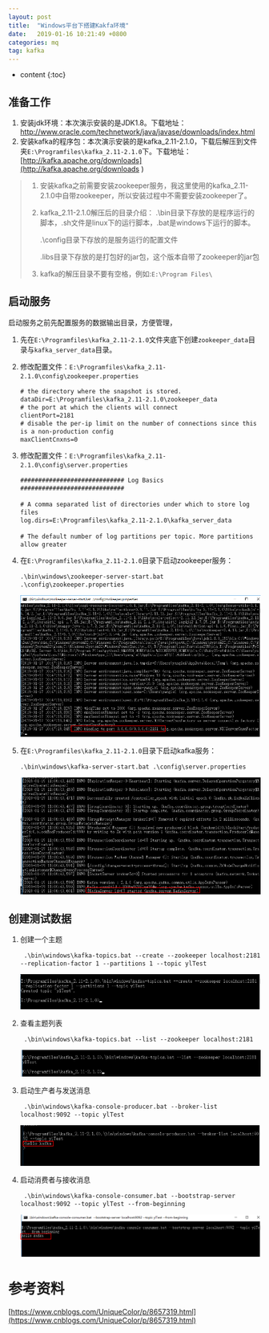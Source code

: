```yaml
---
layout: post
title:  "Windows平台下搭建Kakfa环境"
date:   2019-01-16 10:21:49 +0800
categories: mq
tag: kafka
---
```


* content
{:toc}


## 准备工作 ##

1. 安装jdk环境：本次演示安装的是JDK1.8。下载地址：[http://www.oracle.com/technetwork/java/javase/downloads/index.html ](http://www.oracle.com/technetwork/java/javase/downloads/index.html )
2. 安装kafka的程序包：本次演示安装的是kafka_2.11-2.1.0，下载后解压到文件夹`E:\Programfiles\kafka_2.11-2.1.0`下。下载地址：[http://kafka.apache.org/downloads](http://kafka.apache.org/downloads )


> 1. 安装kafka之前需要安装zookeeper服务，我这里使用的kafka_2.11-2.1.0中自带zookeeper，所以安装过程中不需要安装zookeeper了。
> 
> 2. kafka_2.11-2.1.0解压后的目录介绍：
>     .\bin目录下存放的是程序运行的脚本，.sh文件是linux下的运行脚本，.bat是windows下运行的脚本。
>     
>     .\config目录下存放的是服务运行的配置文件
>     
>     .libs目录下存放的是打包好的jar包，这个版本自带了zookeeper的jar包
>     
> 3. kafka的解压目录不要有空格，例如:`E:\Program Files\`

## 启动服务 ##
启动服务之前先配置服务的数据输出目录，方便管理，

1.  先在`E:\Programfiles\kafka_2.11-2.1.0`文件夹底下创建`zookeeper_data`目录与`kafka_server_data`目录。
2.  修改配置文件：`E:\Programfiles\kafka_2.11-2.1.0\config\zookeeper.properties`
    
    	# the directory where the snapshot is stored.
    	dataDir=E:\Programfiles\kafka_2.11-2.1.0\zookeeper_data
    	# the port at which the clients will connect
    	clientPort=2181
    	# disable the per-ip limit on the number of connections since this is a non-production config
		maxClientCnxns=0
3.  修改配置文件：`E:\Programfiles\kafka_2.11-2.1.0\config\server.properties`
		
		############################# Log Basics #############################
		
		# A comma separated list of directories under which to store log files
		log.dirs=E:\Programfiles\kafka_2.11-2.1.0\kafka_server_data
		
		# The default number of log partitions per topic. More partitions allow greater
4.  在`E:\Programfiles\kafka_2.11-2.1.0`目录下启动zookeeper服务：

		.\bin\windows\zookeeper-server-start.bat .\config\zookeeper.properties

    ![kafka_png](/images/2019-01/2019-01-16-mq-kafka-study/mq_kafka01.png)

5.  在`E:\Programfiles\kafka_2.11-2.1.0`目录下启动kafka服务：

		.\bin\windows\kafka-server-start.bat .\config\server.properties

    ![kafka_png](/images/2019-01/2019-01-16-mq-kafka-study/mq_kafka02.png) 

## 创建测试数据 ##

1. 创建一个主题

		.\bin\windows\kafka-topics.bat --create --zookeeper localhost:2181 --replication-factor 1 --partitions 1 --topic ylTest

    ![kafka_png](/images/2019-01/2019-01-16-mq-kafka-study/mq_kafka03.png)

2. 查看主题列表

		.\bin\windows\kafka-topics.bat --list --zookeeper localhost:2181

    ![kafka_png](/images/2019-01/2019-01-16-mq-kafka-study/mq_kafka04.png)

3. 启动生产者与发送消息

		.\bin\windows\kafka-console-producer.bat --broker-list localhost:9092 --topic ylTest

    ![kafka_png](/images/2019-01/2019-01-16-mq-kafka-study/mq_kafka05.png)

4. 启动消费者与接收消息

		.\bin\windows\kafka-console-consumer.bat --bootstrap-server localhost:9092 --topic ylTest --from-beginning

    ![kafka_png](/images/2019-01/2019-01-16-mq-kafka-study/mq_kafka06.png)

# 参考资料 #

[https://www.cnblogs.com/UniqueColor/p/8657319.html](https://www.cnblogs.com/UniqueColor/p/8657319.html)

